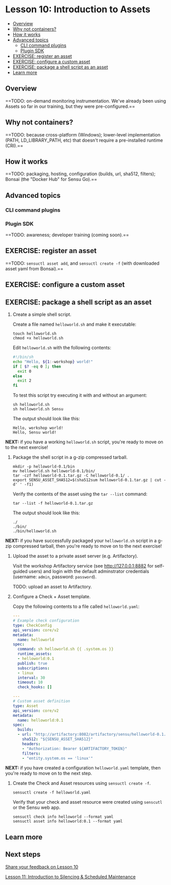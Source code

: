 # Lesson 10: Introduction to Assets

- [Overview](#overview)
- [Why not containers?](#why-not-containers?)
- [How it works](#how-it-works)
- [Advanced topics](#advanced-topics)
  - [CLI command plugins](#cli-command-plugins)
  - [Plugin SDK](#plugin-sdk)
- [EXERCISE: register an asset](#exercise-register-an-asset)
- [EXERCISE: configure a custom asset](#exercise-configure-a-custom-asset)
- [EXERCISE: package a shell script as an asset](#exercise-package-a-shell-script-as-an-asset)
- [Learn more](#learn-more)

## Overview

==TODO: on-demand monitoring instrumentation.
We've already been using Assets so far in our training, but they were pre-configured.==

## Why not containers?

==TODO: because cross-platform (Windows);
lower-level implementation (PATH, LD_LIBRARY_PATH, etc) that doesn't require a pre-installed runtime (CRI).==

## How it works

==TODO: packaging, hosting, configuration (builds, url, sha512, filters);
Bonsai (the "Docker Hub" for Sensu Go).==

## Advanced topics

### CLI command plugins

### Plugin SDK

==TODO: awareness;
developer training (coming soon).==

## EXERCISE: register an asset

==TODO: `sensuctl asset add`, and `sensuctl create -f` (with downloaded asset yaml from Bonsai).==

## EXERCISE: configure a custom asset

## EXERCISE: package a shell script as an asset

1. Create a simple shell script.

   Create a file named `helloworld.sh` and make it executable:

   ```
   touch helloworld.sh
   chmod +x helloworld.sh
   ```

   Edit `helloworld.sh` with the following contents:

   ```sh
   #!/bin/sh
   echo "Hello, ${1:-workshop} world!"
   if [ $? -eq 0 ]; then
     exit 0
   else
     exit 2
   fi
   ```

   To test this script try executing it with and without an argument:

   ```shell
   sh helloworld.sh
   sh helloworld.sh Sensu
   ```

   The output should look like this:

   ```shell
   Hello, workshop world!
   Hello, Sensu world!
   ```

**NEXT:** if you have a working `helloworld.sh` script, you're ready to move on to the next exercise!

1. Package the shell script in a g-zip compressed tarball.

   ```
   mkdir -p helloworld-0.1/bin
   mv helloworld.sh helloworld-0.1/bin/
   tar -czf helloworld-0.1.tar.gz -C helloworld-0.1/ .
   export SENSU_ASSET_SHA512=$(sha512sum helloworld-0.1.tar.gz | cut -d' ' -f1)
   ```

   Verify the contents of the asset using the `tar --list` command:

   ```shell
   tar --list -f helloworld-0.1.tar.gz
   ```

   The output should look like this:

   ```shell
   ./
   ./bin/
   ./bin/helloworld.sh
   ```

**NEXT:** if you have successfully packaged your `helloworld.sh` script in a g-zip compressed tarball, then you're ready to move on to the next exercise!

1. Upload the asset to a private asset server (e.g. Artifactory).

   Visit the workshop Artifactory service (see http://127.0.0.1:8882 for self-guided users) and login with the default adminstrator credentials (username: `admin`, password: `password`).

   TODO: upload an asset to Artifactory.

1. Configure a Check + Asset template.

   Copy the following contents to a file called `helloworld.yaml`:

   ```yaml
   ---
   # Example check configuration
   type: CheckConfig
   api_version: core/v2
   metadata:
     name: helloworld
   spec:
     command: sh helloworld.sh {{ .system.os }}
     runtime_assets:
     - helloworld:0.1
     publish: true
     subscriptions:
     - linux
     interval: 30
     timeout: 10
     check_hooks: []

   ---
   # Custom asset definition
   type: Asset
   api_version: core/v2
   metadata:
     name: helloworld:0.1
   spec:
     builds:
     - url: "http://artifactory:8082/artifactory/sensu/helloworld-0.1.tar.gz"
       sha512: "${SENSU_ASSET_SHA512}"
       headers:
       - "Authorization: Bearer ${ARTIFACTORY_TOKEN}"
       filters:
       - "entity.system.os == 'linux'"
   ```

**NEXT:** if you have created a configuration `helloworld.yaml` template, then you're ready to move on to the next step.

1. Create the Check and Asset resources using `sensuctl create -f`.

   ```shell
   sensuctl create -f helloworld.yaml
   ```

   Verify that your check and asset resource were created using `senscutl` or the Sensu web app.

   ```
   sensuctl check info helloworld --format yaml
   sensuctl asset info helloworld:0.1 --format yaml
   ```

## Learn more

## Next steps

[Share your feedback on Lesson 10](https://github.com/sensu/sensu-go-workshop/issues/new?template=lesson_feedback.md&labels=feedback&title=Lesson%2010%20Feedback)

[Lesson 11: Introduction to Silencing & Scheduled Maintenance](../11/README.md#readme)



